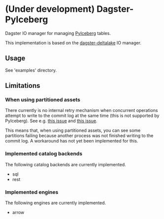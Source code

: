 # (Under development) Dagster-PyIceberg

Dagster IO manager for managing [PyIceberg](https://github.com/apache/iceberg-python) tables.

This implementation is based on the [dagster-deltalake](https://github.com/dagster-io/dagster/tree/master/python_modules/libraries/dagster-deltalake) IO manager.

## Usage

See 'examples' directory.

## Limitations

### When using partitioned assets

There currently is no internal retry mechanism when concurrent operations attempt to write to the commit log at the same time (this is not supported by PyIceberg). See e.g. [this issue](https://github.com/apache/iceberg-python/issues/269) and [this issue](https://github.com/apache/iceberg-python/issues/1084).

This means that, when using partitioned assets, you can see some partitions failing because another process was not finished writing to the commit log. A workaround has not yet been implemented for this.

### Implemented catalog backends

The following catalog backends are currently implemented.

- sql
- rest

### Implemented engines

The following engines are currently implemented.

- arrow
